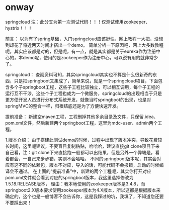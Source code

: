 # onway
springcloud
注：此分支为第一次测试代码！！！仅测试使用zookeeper、hystrix！！！

前言： 
以为有了spring基础，入门springcloud应该挺快，网上教程一大把，没想到却花了将近两天时间才搭出一个demo。 
简单分析一下原因吧，网上大多数教程呢，其实应该都是对的，但是呢，有一点，就是其实都是关于eureka作为注册中心的，本demo呢，使用的是zookeeper作为注册中心，可以说有用的就非常少了。

springcloud： 
查阅资料可知，其实springcloud其实也不算是什么很新奇的东西，只是把springboot又集成了，简单来说，就是一个springcloud项目，下面包含多个子springboot工程，这些子工程比较独立，可以相互调用，每个子工程的运行互不干涉，这些个子工程也成为一个微服务，springcloud的出现相当于只是更方便开发人员进行分布式系统开发，就像当时springboot的出现，也是对springMVC的整合一样，归根结底还是为了方便快速开发。

提前准备： 
新建空maven工程，工程删掉其他多余目录及文件，只保留.idea、pom.xml文件，然后新建两个springboot工程，这里为mdc-user、admin两个工程。

1.版本介绍： 
由于搭建此测试demo的时候，过程中出现了版本冲突，导致花费较长时间，这里呢建议，不要盲目复制粘贴，哈哈哈，建议直接git clone项目下来自己看，注：git clone下来直接跑一般都可以出结果，但是另外一个弊端是，看着都会，一自己来步步错，实则不会哈哈。 
不同的springboot版本呢，其实会对应有这不同的依赖包，版本不对应，导入的话，可能代码不会报错，启动的时候编译会不通过。 在上面的“提前准备”中，新建的两个工程呢，其实你打开对应pom.xml文件就会看到对应的springboot版本，我这里选择修改为1.5.18.RELEASE版本，
理由：我本地使用的zookeeper版本是3.4.8，而springboot2.X版本要求使用zookeeper版本为4.X版本，所以这都是根据版本来确定的，这个也是一般博客不会告诉你，这是我踩过的坑，我填了，不知道您还要不要踩出来！
